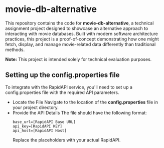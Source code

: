 # movie-db-alternative
This repository contains the code for **movie-db-alternative**, a technical assignment project designed to showcase an alternative approach to interacting with movie databases. Built with modern software architecture practices, this project is a proof-of-concept demonstrating how one might fetch, display, and manage movie-related data differently than traditional methods.

**Note:** This project is intended solely for technical evaluation purposes.

## Setting up the **config.properties** file
To integrate with the RapidAPI service, you'll need to set up a config.properties file with the required API parameters.
- Locate the File
    Navigate to the location of the **config.properties** file in your project directory.
- Provide the API Details
    The file should have the following format:
    ```
    base_url=[RapidAPI Base URL]
    api_key=[RapidAPI KEY]
    api_host=[RapidAPI Host]
    ```
    Replace the placeholders with your actual RapidAPI.


